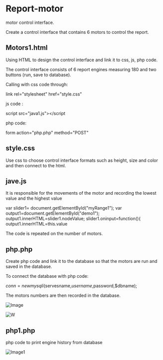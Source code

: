 # Report-motor
motor control interface.

Create a control interface that contains 6 motors to control the report.
## Motors1.html
Using HTML to design the control interface and link it to  css, js, php code.

The control interface consists of 6 report engines measuring 180 and two buttons (run, save to database).

Calling with css code through:

 link rel="stylesheet" href="style.css"
 
 js code :
 
 script src="java1.js"></script
      
php code:

form action="php.php" method="POST"

## style.css

Use css to choose control interface formats such as height, size and color and then connect to the html.

## jave.js

It is responsible for the movements of the motor and recording the lowest value and the highest value

var slider1= document.getElementById("myRange1");
var output1=document.getElementById("demo1");
output1.innerHTML=slider1.nodeValue;
slider1.oninput=function(){
        output1.innerHTML=this.value
        
 The code is repeated on the number of motors.
 
 ## php.php
 
 Create php code and link it to the database so that the  motors are run and saved in the database.
 
To connect the database with php code:

$conn=new mysqli($servesname,$username,$password,$dbname);

The  motors numbers are then recorded in the database.


![Image](https://user-images.githubusercontent.com/85842623/123630041-b6f39500-d81d-11eb-99e2-c735af2acd50.jpeg)

![W](https://user-images.githubusercontent.com/85842623/123629611-23ba5f80-d81d-11eb-8e5e-fab617e9fc1b.jpeg)

## php1.php

php code to print engine history from database

![Image1 ](https://user-images.githubusercontent.com/85842623/123630037-b65afe80-d81d-11eb-9b52-2191358c7b6d.jpeg)

